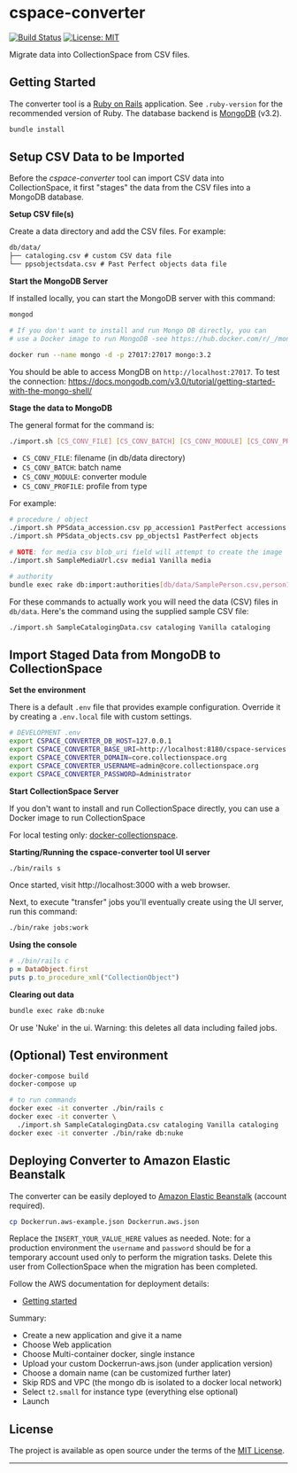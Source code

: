 # cspace-converter

[![Build Status](https://travis-ci.com/lyrasis/cspace-converter.svg?branch=master)](https://travis-ci.com/lyrasis/cspace-converter) [![License: MIT](https://img.shields.io/badge/license-MIT-blue.svg)](http://opensource.org/licenses/MIT)

Migrate data into CollectionSpace from CSV files.

## Getting Started

The converter tool is a [Ruby on Rails](https://rubyonrails.org/) application.
See `.ruby-version` for the recommended version of Ruby. The database backend is
[MongoDB](https://www.mongodb.com/) (v3.2).

```bash
bundle install
```

## Setup CSV Data to be Imported

Before the *cspace-converter* tool can import CSV data into CollectionSpace, it first
"stages" the data from the CSV files into a MongoDB database.

**Setup CSV file(s)**

Create a data directory and add the CSV files. For example:

```txt
db/data/
├── cataloging.csv # custom CSV data file
└── ppsobjectsdata.csv # Past Perfect objects data file
```

**Start the MongoDB Server**

If installed locally, you can start the MongoDB server with this command:

```bash
mongod
```

```bash
# If you don't want to install and run Mongo DB directly, you can
# use a Docker image to run MongoDB -see https://hub.docker.com/r/_/mongo/

docker run --name mongo -d -p 27017:27017 mongo:3.2
```

You should be able to access MongDB on `http://localhost:27017`.  To test the
connection: https://docs.mongodb.com/v3.0/tutorial/getting-started-with-the-mongo-shell/

**Stage the data to MongoDB**

The general format for the command is:

```bash
./import.sh [CS_CONV_FILE] [CS_CONV_BATCH] [CS_CONV_MODULE] [CS_CONV_PROFILE]
```

- `CS_CONV_FILE`: filename (in db/data directory)
- `CS_CONV_BATCH`: batch name
- `CS_CONV_MODULE`: converter module
- `CS_CONV_PROFILE`: profile from type

For example:

```bash
# procedure / object
./import.sh PPSdata_accession.csv pp_accession1 PastPerfect accessions
./import.sh PPSdata_objects.csv pp_objects1 PastPerfect objects

# NOTE: for media csv blob_uri field will attempt to create the image
./import.sh SampleMediaUrl.csv media1 Vanilla media

# authority
bundle exec rake db:import:authorities[db/data/SamplePerson.csv,person1,Vanilla,Person]
```

For these commands to actually work you will need the data (CSV) files in `db/data`. Here's the command using the supplied sample CSV file:

```bash
./import.sh SampleCatalogingData.csv cataloging Vanilla cataloging
```

## Import Staged Data from MongoDB to CollectionSpace

**Set the environment**

There is a default `.env` file that provides example configuration. Override it
by creating a `.env.local` file with custom settings.

```bash
# DEVELOPMENT .env
export CSPACE_CONVERTER_DB_HOST=127.0.0.1
export CSPACE_CONVERTER_BASE_URI=http://localhost:8180/cspace-services
export CSPACE_CONVERTER_DOMAIN=core.collectionspace.org
export CSPACE_CONVERTER_USERNAME=admin@core.collectionspace.org
export CSPACE_CONVERTER_PASSWORD=Administrator
```

**Start CollectionSpace Server**

If you don't want to install and run CollectionSpace directly, you can
use a Docker image to run CollectionSpace

For local testing only: [docker-collectionspace](https://github.com/lyrasis/docker-collectionspace).

**Starting/Running the cspace-converter tool UI server**

```bash
./bin/rails s
```
Once started, visit http://localhost:3000 with a web browser.

Next, to execute "transfer" jobs you'll eventually create using the UI server, run this command:

```bash
./bin/rake jobs:work
```

**Using the console**

```ruby
# ./bin/rails c
p = DataObject.first
puts p.to_procedure_xml("CollectionObject")
```

**Clearing out data**

```bash
bundle exec rake db:nuke
```

Or use 'Nuke' in the ui. Warning: this deletes all data including failed jobs.

## (Optional) Test environment

```bash
docker-compose build
docker-compose up

# to run commands
docker exec -it converter ./bin/rails c
docker exec -it converter \
  ./import.sh SampleCatalogingData.csv cataloging Vanilla cataloging
docker exec -it converter ./bin/rake db:nuke
```

## Deploying Converter to Amazon Elastic Beanstalk

The converter can be easily deployed to [Amazon Elastic Beanstalk](https://aws.amazon.com/documentation/elastic-beanstalk/)
(account required).

```bash
cp Dockerrun.aws-example.json Dockerrun.aws.json
```

Replace the `INSERT_YOUR_VALUE_HERE` values as needed. Note: for a production
environment the `username` and `password` should be for a temporary account used
only to perform the migration tasks. Delete this user from CollectionSpace when
the migration has been completed.

Follow the AWS documentation for deployment details:

- [Getting started](https://docs.aws.amazon.com/elasticbeanstalk/latest/dg/GettingStarted.html)

Summary:

- Create a new application and give it a name
- Choose Web application
- Choose Multi-container docker, single instance
- Upload your custom Dockerrun-aws.json (under application version)
- Choose a domain name (can be customized further later)
- Skip RDS and VPC (the mongo db is isolated to a docker local network)
- Select `t2.small` for instance type (everything else optional)
- Launch

## License

The project is available as open source under the terms of the [MIT License](http://opensource.org/licenses/MIT).

---
